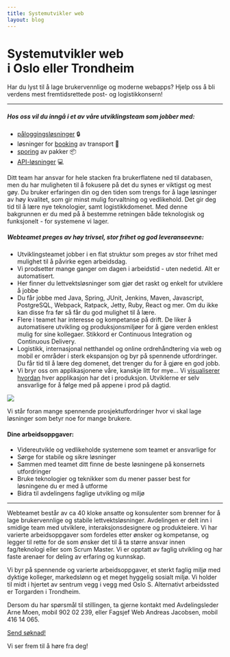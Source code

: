 ```yaml
---
title: Systemutvikler web
layout: blog
---
```


# Systemutvikler web<br> i Oslo eller Trondheim

Har du lyst til å lage brukervennlige og moderne webapps? Hjelp oss å bli verdens mest fremtidsrettede post- og logistikkonsern!

---

##### Hos oss vil du inngå i et av våre utviklingsteam som jobber med:

* [påloggingsløsninger](https://id.bring.com/) 🔒
* løsninger for [booking](https://bring.no/booking) av transport 🚚
* [sporing](https://sporing.bring.no/) av pakker 📦
* [API-løsninger](https://developer.bring.com/) 💻

Ditt team har ansvar for hele stacken fra brukerflatene ned til databasen, men du har muligheten til å fokusere på det du synes er viktigst og mest gøy. Du bruker erfaringen din og den tiden som trengs for å lage løsninger av høy kvalitet, som gir minst mulig forvaltning og vedlikehold. Det gir deg tid til å lære nye teknologier, samt logistikkdomenet. Med denne bakgrunnen er du med på å bestemme retningen både teknologisk og funksjonelt - for systemene vi lager.

##### Webteamet preges av høy trivsel, stor frihet og god leveranseevne:

* Utviklingsteamet jobber i en flat struktur som preges av stor frihet med mulighet til å påvirke egen arbeidsdag.
* Vi prodsetter mange ganger om dagen i arbeidstid - uten nedetid. Alt er automatisert.
* Her finner du lettvektsløsninger som gjør det raskt og enkelt for utviklere å jobbe
* Du får jobbe med Java, Spring, JUnit, Jenkins, Maven, Javascript, PostgreSQL, Webpack, Ratpack, Jetty, Ruby, React og mer. Om du ikke kan disse fra før så får du god mulighet til å lære.
* Flere i teamet har interesse og kompetanse på drift. De liker å automatisere utvikling og produksjonsmiljøer for å gjøre verden enklest mulig for sine kollegaer. Stikkord er Continuous Integration og Continuous Delivery.
* Logistikk, internasjonal netthandel og online ordrehåndtering via web og mobil er områder i sterk ekspansjon og byr på spennende utfordringer. Du får tid til å lære deg domenet, det trenger du for å gjøre en god jobb.
* Vi bryr oss om applikasjonene våre, kanskje litt for mye… Vi [visualiserer hvordan](/blog/metrics-at-mybring/) hver applikasjon har det i produksjon. Utviklerne er selv ansvarlige for å følge med på appene i prod på dagtid.

<img src="{{ site.baseurl }}/img/many_graphs.png" />

Vi står foran mange spennende prosjektutfordringer hvor vi skal lage løsninger som betyr noe for mange brukere.

#### Dine arbeidsoppgaver:

* Videreutvikle og vedlikeholde systemene som teamet er ansvarlige for
* Sørge for stabile og sikre løsninger
* Sammen med teamet ditt finne de beste løsningene på konsernets utfordringer
* Bruke teknologier og teknikker som du mener passer best for løsningene du er med å utforme
* Bidra til avdelingens faglige utvikling og miljø

---

Webteamet består av ca 40 kloke ansatte og konsulenter som brenner for å lage brukervennlige og stabile lettvektsløsninger. Avdelingen er delt inn i smidige team med utviklere, interaksjonsdesignere og produkteiere. Vi har varierte arbeidsoppgaver som fordeles etter ønsker og kompetanse, og legger til rette for de som ønsker det til å ta større ansvar innen fag/teknologi eller som Scrum Master. Vi er opptatt av faglig utvikling og har faste arenaer for deling av erfaring og kunnskap.

Vi byr på spennende og varierte arbeidsoppgaver, et sterkt faglig miljø med dyktige kolleger, markedslønn og et meget hyggelig sosialt miljø. Vi holder til midt i hjertet av sentrum vegg i vegg med Oslo S. Alternativt arbeidssted er Torgarden i Trondheim.

Dersom du har spørsmål til stillingen, ta gjerne kontakt med
Avdelingsleder Arne Moen, mobil 902&nbsp;02&nbsp;239,
eller Fagsjef Web Andreas Jacobsen, mobil 416&nbsp;14&nbsp;065.

[Send søknad!](mailto:arne.moen@bring.com?cc=andreas.jacobsen@bring.com)

Vi ser frem til å høre fra deg!
